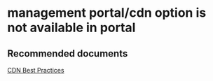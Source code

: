 <properties
	pageTitle="management portal/cdn option is not available in portal"
	description="management portal/cdn option is not available in portal"
	service="microsoft.cdn"
	resource="profiles"
	authors="aashu"
	displayOrder=""
	selfHelpType="generic"
	supportTopicIds="32302784"
	resourceTags=""
	productPesIds="16975"
	cloudEnvironments="public"
	articleId="d6bc52dc-80c3-4e24-b6f6-314000e7aa13"
/>

# management portal/cdn option is not available in portal


## **Recommended documents**
[CDN Best Practices](https://azure.microsoft.com/documentation/articles/best-practices-cdn/)
